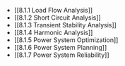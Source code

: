 

- [[8.1.1 Load Flow Analysis]]
- [[8.1.2 Short Circuit Analysis]]
- [[8.1.3 Transient Stability Analysis]]
- [[8.1.4 Harmonic Analysis]]
- [[8.1.5 Power System Optimization]]
- [[8.1.6 Power System Planning]]
- [[8.1.7 Power System Reliability]]